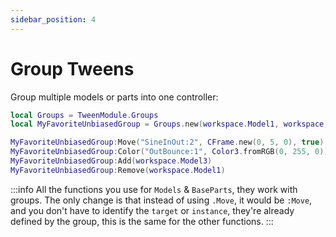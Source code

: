 ```yaml
---
sidebar_position: 4
---
```


# Group Tweens

Group multiple models or parts into one controller:

```lua
local Groups = TweenModule.Groups
local MyFavoriteUnbiasedGroup = Groups.new(workspace.Model1, workspace.Model2)

MyFavoriteUnbiasedGroup:Move("SineInOut:2", CFrame.new(0, 5, 0), true)
MyFavoriteUnbiasedGroup:Color("OutBounce:1", Color3.fromRGB(0, 255, 0))
MyFavoriteUnbiasedGroup:Add(workspace.Model3)
MyFavoriteUnbiasedGroup:Remove(workspace.Model1)
```

:::info
All the functions you use for `Models` & `BaseParts`, they work with groups. The only change is that instead of using `.Move`, it would be `:Move`,
and you don't have to identify the `target` or `instance`, they're already defined by the group, this is the same for the other functions.
:::
